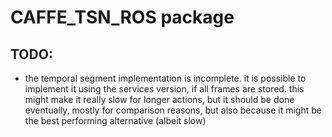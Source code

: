 # CAFFE_TSN_ROS package

## TODO:

- the temporal segment implementation is incomplete. it is possible to implement it using the services version, if all frames are stored. this might make it really slow for longer actions, but it should be done eventually, mostly for comparison reasons, but also because it might be the best performing alternative (albeit slow)
